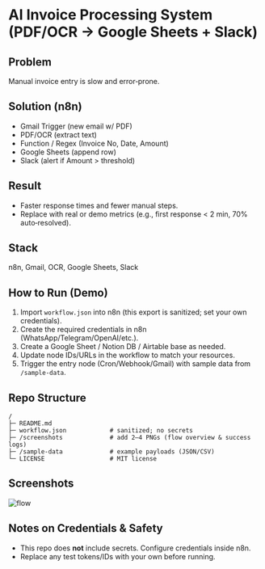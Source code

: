 # AI Invoice Processing System (PDF/OCR → Google Sheets + Slack)

## Problem
Manual invoice entry is slow and error‑prone.

## Solution (n8n)
- Gmail Trigger (new email w/ PDF)
- PDF/OCR (extract text)
- Function / Regex (Invoice No, Date, Amount)
- Google Sheets (append row)
- Slack (alert if Amount > threshold)

## Result
- Faster response times and fewer manual steps.
- Replace with real or demo metrics (e.g., first response < 2 min, 70% auto‑resolved).

## Stack
n8n, Gmail, OCR, Google Sheets, Slack

## How to Run (Demo)
1. Import `workflow.json` into n8n (this export is sanitized; set your own credentials).
2. Create the required credentials in n8n (WhatsApp/Telegram/OpenAI/etc.).
3. Create a Google Sheet / Notion DB / Airtable base as needed.
4. Update node IDs/URLs in the workflow to match your resources.
5. Trigger the entry node (Cron/Webhook/Gmail) with sample data from `/sample-data`.

## Repo Structure
```
/
├─ README.md
├─ workflow.json            # sanitized; no secrets
├─ /screenshots             # add 2–4 PNGs (flow overview & success logs)
├─ /sample-data             # example payloads (JSON/CSV)
└─ LICENSE                  # MIT license
```

## Screenshots
![flow](screenshots/flow-overview.png)

## Notes on Credentials & Safety
- This repo does **not** include secrets. Configure credentials inside n8n.
- Replace any test tokens/IDs with your own before running.
